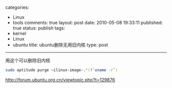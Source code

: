 categories: 
  - Linux
  - tools
comments: true
layout: post
date: 2010-05-08 19:33:11
published: true
status: publish
tags: 
  - kernel
  - Linux
  - ubuntu
title: ubuntu删除无用旧内核
type: post
---
用这个可以删除旧内核

```sh
sudo aptitude purge ~ilinux-image-.*(!`uname -r`)
```

<a class="postlink" href="http://forum.ubuntu.org.cn/viewtopic.php?t=129876">http://forum.ubuntu.org.cn/viewtopic.php?t=129876</a>
